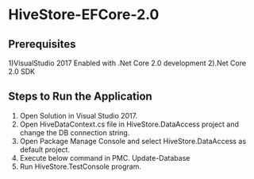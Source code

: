# HiveStore-EFCore-2.0

Prerequisites
---------------
1)VisualStudio 2017 Enabled with .Net Core 2.0 development
2).Net Core 2.0 SDK


Steps to Run the Application
-----------------------------
1) Open Solution in Visual Studio 2017.
2) Open HiveDataContext.cs file in HiveStore.DataAccess project and change the 
   DB connection string.
3) Open Package Manage Console and select HiveStore.DataAccess as default project.
4) Execute below command in PMC.
   Update-Database
5) Run HiveStore.TestConsole program.   
